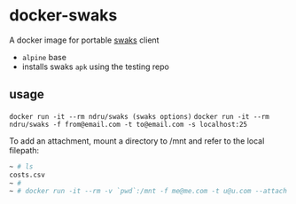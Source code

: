 # docker-swaks
A docker image for portable [swaks](http://www.jetmore.org/john/code/swaks/) client

- `alpine` base
- installs swaks `apk` using the testing repo

## usage

`docker run -it --rm ndru/swaks (swaks options)`
`docker run -it --rm ndru/swaks -f from@email.com -t to@email.com -s localhost:25`

To add an attachment, mount a directory to /mnt and refer to the local filepath:

```sh
~ # ls
costs.csv
~ #
~ # docker run -it --rm -v `pwd`:/mnt -f me@me.com -t u@u.com --attach @costs.csv 
```
